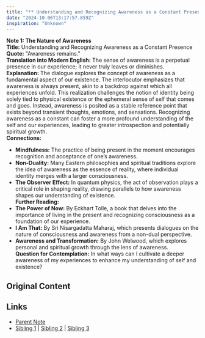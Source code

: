 ```yaml
---
title: "** Understanding and Recognizing Awareness as a Constant Presence"
date: "2024-10-06T13:17:57.859Z"
inspiration: "Unknown"
---
```


  
**Note 1: The Nature of Awareness**  
**Title:** Understanding and Recognizing Awareness as a Constant Presence  
**Quote:** "Awareness remains."  
**Translation into Modern English:** The sense of awareness is a perpetual presence in our experience; it never truly leaves or diminishes.  
**Explanation:** The dialogue explores the concept of awareness as a fundamental aspect of our existence. The interlocutor emphasizes that awareness is always present, akin to a backdrop against which all experiences unfold. This realization challenges the notion of identity being solely tied to physical existence or the ephemeral sense of self that comes and goes. Instead, awareness is posited as a stable reference point that exists beyond transient thoughts, emotions, and sensations. Recognizing awareness as a constant can foster a more profound understanding of the self and our experiences, leading to greater introspection and potentially spiritual growth.  
**Connections:**  
- **Mindfulness:** The practice of being present in the moment encourages recognition and acceptance of one’s awareness.  
- **Non-Duality:** Many Eastern philosophies and spiritual traditions explore the idea of awareness as the essence of reality, where individual identity merges with a larger consciousness.  
- **The Observer Effect:** In quantum physics, the act of observation plays a critical role in shaping reality, drawing parallels to how awareness shapes our understanding of existence.  
**Further Reading:**  
- **The Power of Now:** By Eckhart Tolle, a book that delves into the importance of living in the present and recognizing consciousness as a foundation of our experience.  
- **I Am That:** By Sri Nisargadatta Maharaj, which presents dialogues on the nature of consciousness and awareness from a non-dual perspective.  
- **Awareness and Transformation:** By John Welwood, which explores personal and spiritual growth through the lens of awareness.  
**Question for Contemplation:** In what ways can I cultivate a deeper awareness of my experiences to enhance my understanding of self and existence?  


## Original Content



## Links

- [Parent Note](/parent-note.md)
- [Sibling 1](/zettel1.md) | [Sibling 2](/zettel2.md) | [Sibling 3](/zettel3.md)
